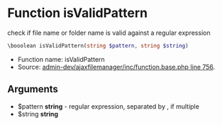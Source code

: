 Function isValidPattern
===========================

check if file name or folder name is valid against a regular expression



```php
\booolean isValidPattern(string $pattern, string $string)
```

* Function name: isValidPattern
* Source: [admin-dev/ajaxfilemanager/inc/function.base.php line 756](https://github.com/PrestaShop/PrestaShop/blob/1.5.0.9/admin-dev/ajaxfilemanager/inc/function.base.php#L756).

Arguments
---------

* $pattern **string** - regular expression, separated by , if multiple
* $string **string**

